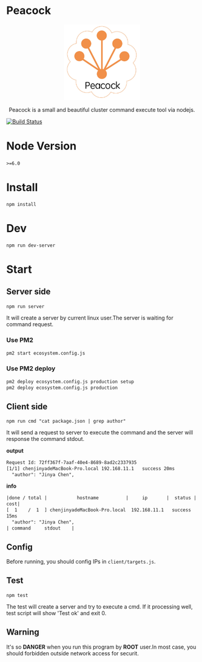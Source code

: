 # Peacock

<div align=center>
<img width="200" height="200" src="./dustbin/logo.jpg" alt="logo"/>
<p>
Peacock is a small and beautiful cluster command execute tool via nodejs.
</p>
</div>

[![Build Status](https://travis-ci.org/chenjinya/Peacock.svg?branch=master)](https://travis-ci.org/chenjinya/Peacock)

# Node Version
 `>=6.0`
 
# Install
```
npm install
```

# Dev
```
npm run dev-server
```

# Start

## Server side
```
npm run server
```

It will create a server by current linux user.The server is waiting for command request.

### Use PM2
```
pm2 start ecosystem.config.js
```

### Use PM2 deploy
```
pm2 deploy ecosystem.config.js production setup
pm2 deploy ecosystem.config.js production
```

## Client side
```
npm run cmd "cat package.json | grep author"
```

It will send a request to server to execute the command and the server will response the command stdout.

**output**

```
Request Id: 72ff367f-7aaf-40e4-8689-8ad2c2337935
[1/1] chenjinyadeMacBook-Pro.local 192.168.11.1   success 20ms
  "author": "Jinya Chen",
```

**info**
```
|done / total |           hostname          |     ip       |  status | cost|
[  1    /  1  ] chenjinyadeMacBook-Pro.local  192.168.11.1   success   15ms
  "author": "Jinya Chen",
| command     stdout    |
```

## Config
Before running, you should config IPs in `client/targets.js`.

## Test
```
npm test
```

The test will create a server and try to execute a cmd. If it processing well, test script will show 'Test ok' and exit 0.

## Warning 

It's so **DANGER** when you run this program by **ROOT** user.In most case, you should forbidden outside network access for securit.

